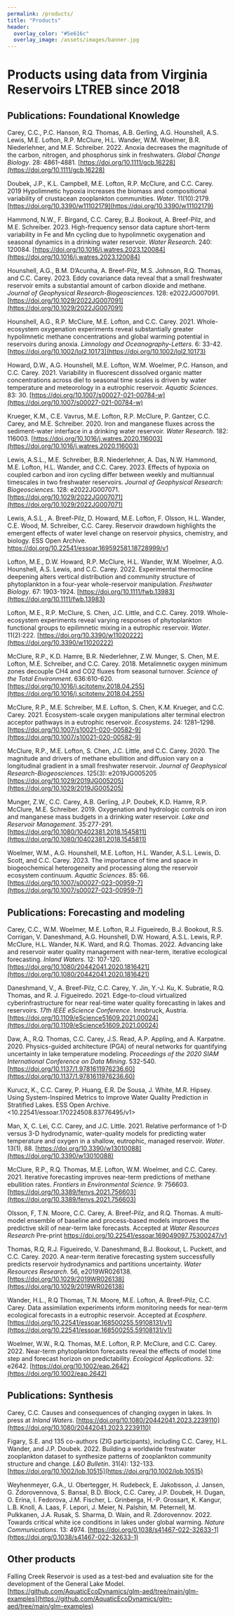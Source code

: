```yaml
---
permalink: /products/
title: "Products"
header:
  overlay_color: "#5e616c"
  overlay_image: /assets/images/banner.jpg
---
```

# Products using data from Virginia Reservoirs LTREB since 2018

## Publications: Foundational Knowledge

Carey, C.C., P.C. Hanson, R.Q. Thomas, A.B. Gerling, A.G. Hounshell, A.S. Lewis, M.E. Lofton, R.P. McClure, H.L. Wander, W.M. Woelmer, B.R. Niederlehner, and M.E. Schreiber. 2022. Anoxia decreases the magnitude of the carbon, nitrogen, and phosphorus sink in freshwaters. *Global Change Biology*. 28: 4861-4881. [https://doi.org/10.1111/gcb.16228](https://doi.org/10.1111/gcb.16228)

Doubek, J.P., K.L. Campbell, M.E. Lofton, R.P. McClure, and C.C. Carey. 2019 Hypolimnetic hypoxia increases the biomass and compositional variability of crustacean zooplankton communities. *Water*. 11(10):2179. [https://doi.org/10.3390/w11102179](https://doi.org/10.3390/w11102179)

Hammond, N.W., F. Birgand, C.C. Carey, B.J. Bookout, A. Breef-Pilz, and M.E. Schreiber. 2023. High-frequency sensor data capture short-term variability in Fe and Mn cycling due to hypolimnetic oxygenation and seasonal dynamics in a drinking water reservoir. *Water Research*. 240: 120084. [https://doi.org/10.1016/j.watres.2023.120084](https://doi.org/10.1016/j.watres.2023.120084)

Hounshell, A.G., B.M. D’Acunha, A. Breef-Pilz, M.S. Johnson, R.Q. Thomas, and C.C. Carey. 2023. Eddy covariance data reveal that a small freshwater reservoir emits a substantial amount of carbon dioxide and methane. *Journal of Geophysical Research-Biogeosciences*. 128: e2022JG007091. [https://doi.org/10.1029/2022JG007091](https://doi.org/10.1029/2022JG007091)

Hounshell, A.G., R.P. McClure, M.E. Lofton, and C.C. Carey. 2021. Whole-ecosystem oxygenation experiments reveal substantially greater hypolimnetic methane concentrations and global warming potential in reservoirs during anoxia. *Limnology and Oceanography-Letters*. 6: 33-42. [https://doi.org/10.1002/lol2.10173](https://doi.org/10.1002/lol2.10173)

Howard, D.W., A.G. Hounshell, M.E. Lofton, W.M. Woelmer, P.C. Hanson, and C.C. Carey. 2021. Variability in fluorescent dissolved organic matter concentrations across diel to seasonal time scales is driven by water temperature and meteorology in a eutrophic reservoir. *Aquatic Sciences*. 83: 30. [https://doi.org/10.1007/s00027-021-00784-w](https://doi.org/10.1007/s00027-021-00784-w)

Krueger, K.M., C.E. Vavrus, M.E. Lofton, R.P. McClure, P. Gantzer, C.C. Carey, and M.E. Schreiber. 2020. Iron and manganese fluxes across the sediment-water interface in a drinking water reservoir. *Water Research*. 182: 116003. [https://doi.org/10.1016/j.watres.2020.116003](https://doi.org/10.1016/j.watres.2020.116003) 

Lewis, A.S.L., M.E. Schreiber, B.R. Niederlehner, A. Das, N.W. Hammond, M.E. Lofton, H.L. Wander, and C.C. Carey. 2023. Effects of hypoxia on coupled carbon and iron cycling differ between weekly and multiannual timescales in two freshwater reservoirs. *Journal of Geophysical Research: Biogeosciences*. 128: e2022JG007071. [https://doi.org/10.1029/2022JG007071](https://doi.org/10.1029/2022JG007071) 

Lewis, A.S.L , A. Breef-Pilz, D. Howard, M.E. Lofton, F. Olsson, H.L. Wander, C.E. Wood, M. Schreiber, C.C. Carey. Reservoir drawdown highlights the emergent effects of water level change on reservoir physics, chemistry, and biology. ESS Open Archive. <https://doi.org/10.22541/essoar.169592581.18728999/v1>

Lofton, M.E., D.W. Howard, R.P. McClure, H.L. Wander, W.M. Woelmer, A.G. Hounshell, A.S. Lewis, and C.C. Carey. 2022. Experimental thermocline deepening alters vertical distribution and community structure of phytoplankton in a four-year whole-reservoir manipulation. *Freshwater Biology*. 67: 1903-1924. [https://doi.org/10.1111/fwb.13983](https://doi.org/10.1111/fwb.13983) 

Lofton, M.E., R.P. McClure, S. Chen, J.C. Little, and C.C. Carey. 2019. Whole-ecosystem experiments reveal varying responses of phytoplankton functional groups to epilimnetic mixing in a eutrophic reservoir. *Water*. 11(2):222. [https://doi.org/10.3390/w11020222](https://doi.org/10.3390/w11020222)

McClure, R.P., K.D. Hamre, B.R. Niederlehner, Z.W. Munger, S. Chen, M.E. Lofton, M.E. Schreiber, and C.C. Carey. 2018. Metalimnetic oxygen minimum zones decouple CH4 and CO2 fluxes from seasonal turnover. *Science of the Total Environment*. 636:610-620. [https://doi.org/10.1016/j.scitotenv.2018.04.255](https://doi.org/10.1016/j.scitotenv.2018.04.255)

McClure, R.P., M.E. Schreiber, M.E. Lofton, S. Chen, K.M. Krueger, and C.C. Carey. 2021. Ecosystem-scale oxygen manipulations alter terminal electron acceptor pathways in a eutrophic reservoir. *Ecosystems*. 24: 1281–1298. [https://doi.org/10.1007/s10021-020-00582-9](https://doi.org/10.1007/s10021-020-00582-9)

McClure, R.P., M.E. Lofton, S. Chen, J.C. Little, and C.C. Carey. 2020. The magnitude and drivers of methane ebullition and diffusion vary on a longitudinal gradient in a small freshwater reservoir. *Journal of Geophysical Research-Biogeosciences*. 125(3): e2019JG005205 [https://doi.org/10.1029/2019JG005205](https://doi.org/10.1029/2019JG005205)

Munger, Z.W., C.C. Carey, A.B. Gerling, J.P. Doubek, K.D. Hamre, R.P. McClure, M.E. Schreiber. 2019. Oxygenation and hydrologic controls on iron and manganese mass budgets in a drinking water reservoir. *Lake and Reservoir Management*. 35:277-291. [https://doi.org/10.1080/10402381.2018.1545811](https://doi.org/10.1080/10402381.2018.1545811)

Woelmer, W.M., A.G. Hounshell, M.E. Lofton, H.L. Wander, A.S.L. Lewis, D. Scott, and C.C. Carey. 2023. The importance of time and space in biogeochemical heterogeneity and processing along the reservoir ecosystem continuum. *Aquatic Sciences*. 85: 66. [https://doi.org/10.1007/s00027-023-00959-7](https://doi.org/10.1007/s00027-023-00959-7)

## Publications: Forecasting and modeling

Carey, C.C., W.M. Woelmer, M.E. Lofton, R.J. Figueiredo, B.J. Bookout, R.S. Corrigan, V. Daneshmand, A.G. Hounshell, D.W. Howard, A.S.L. Lewis, R.P. McClure, H.L. Wander, N.K. Ward, and R.Q. Thomas. 2022. Advancing lake and reservoir water quality management with near-term, iterative ecological forecasting. *Inland Waters*. 12: 107-120. [https://doi.org/10.1080/20442041.2020.1816421](https://doi.org/10.1080/20442041.2020.1816421)

Daneshmand, V., A. Breef-Pilz, C.C. Carey, Y. Jin, Y.-J. Ku, K. Subratie, R.Q. Thomas, and R. J. Figueiredo. 2021. Edge-to-cloud virtualized cyberinfrastructure for near real-time water quality forecasting in lakes and reservoirs. *17th IEEE eScience Conference*. Innsbruck, Austria. [https://doi.org/10.1109/eScience51609.2021.00024](https://doi.org/10.1109/eScience51609.2021.00024)

Daw, A., R.Q. Thomas, C.C. Carey, J.S. Read, A.P. Appling, and A. Karpatne. 2020. Physics-guided architecture (PGA) of neural networks for quantifying uncertainty in lake temperature modeling. *Proceedings of the 2020 SIAM International Conference on Data Mining*. 532-540. [https://doi.org/10.1137/1.9781611976236.60](https://doi.org/10.1137/1.9781611976236.60)

Kurucz, K., C.C. Carey, P. Huang, E.R. De Sousa, J. White, M.R. Hipsey. Using System-Inspired Metrics to Improve Water Quality Prediction in Stratified Lakes. ESS Open Archive. <10.22541/essoar.170224508.83776495/v1>

Man, X, C. Lei, C.C. Carey, and J.C. Little. 2021. Relative performance of 1-D versus 3-D hydrodynamic, water-quality models for predicting water temperature and oxygen in a shallow, eutrophic, managed reservoir. *Water*. 13(1), 88. [https://doi.org/10.3390/w13010088](https://doi.org/10.3390/w13010088) 

McClure, R.P., R.Q. Thomas, M.E. Lofton, W.M. Woelmer, and C.C. Carey. 2021. Iterative forecasting improves near-term predictions of methane ebullition rates. *Frontiers in Environmental Science*. 9: 756603. [https://doi.org/10.3389/fenvs.2021.756603](https://doi.org/10.3389/fenvs.2021.756603) 

Olsson, F, T.N. Moore, C.C. Carey, A. Breef-Pilz, and R.Q. Thomas. A multi-model ensemble of baseline and process-based models improves the predictive skill of near-term lake forecasts. Accepted at *Water Resources Research* Pre-print <https://doi.org/10.22541/essoar.169049097.75300247/v1>

Thomas, R.Q, R.J. Figueiredo, V. Daneshmand, B.J. Bookout, L. Puckett, and C.C. Carey. 2020. A near-term iterative forecasting system successfully predicts reservoir hydrodynamics and partitions uncertainty. *Water Resources Research*. 56, e2019WR026138. [https://doi.org/10.1029/2019WR026138](https://doi.org/10.1029/2019WR026138)

Wander, H.L., R.Q Thomas, T.N. Moore, M.E. Lofton, A. Breef-Pilz, C.C. Carey. Data assimilation experiments inform monitoring needs for near-term ecological forecasts in a eutrophic reservoir. Accepted at *Ecosphere.* [https://doi.org/10.22541/essoar.168500255.59108131/v1](https://doi.org/10.22541/essoar.168500255.59108131/v1)

Woelmer, W.W., R.Q. Thomas, M.E. Lofton, R.P. McClure, and C.C. Carey. 2022. Near-term phytoplankton forecasts reveal the effects of model time step and forecast horizon on predictability. *Ecological Applications*. 32: e2642. [https://doi.org/10.1002/eap.2642](https://doi.org/10.1002/eap.2642) 

## Publications: Synthesis

Carey, C.C. Causes and consequences of changing oxygen in lakes. In press at *Inland Waters*. [https://doi.org/10.1080/20442041.2023.2239110](https://doi.org/10.1080/20442041.2023.2239110)

Figary, S.E. and 135 co-authors (ZIG participants), including C.C. Carey, H.L. Wander, and J.P. Doubek. 2022. Building a worldwide freshwater zooplankton dataset to synthesize patterns of zooplankton community structure and change. *L&O Bulletin*. 31(4): 132-133. [https://doi.org/10.1002/lob.10515](https://doi.org/10.1002/lob.10515) 

Weyhenmeyer, G.A., U. Obertegger, H. Rudebeck, E. Jakobsson, J. Jansen, G. Zdorovennova, S. Bansal, B.D. Block, C.C. Carey, J.P. Doubek, H. Dugan, O. Erina, I. Fedorova, J.M. Fischer, L. Grinberga, H.-P. Grossart, K. Kangur, L.B. Knoll, A. Laas, F. Lepori, J. Meier, N. Palshin, M. Peternell, M. Pulkkanen, J.A. Rusak, S. Sharma, D. Wain, and R. Zdorovennov. 2022. Towards critical white ice conditions in lakes under global warming. *Nature Communications*. 13: 4974. [https://doi.org/0.1038/s41467-022-32633-1](https://doi.org/0.1038/s41467-022-32633-1)

## Other products

Falling Creek Reservoir is used as a test-bed and evaluation site for the development of the General Lake Model. [https://github.com/AquaticEcoDynamics/glm-aed/tree/main/glm-examples](https://github.com/AquaticEcoDynamics/glm-aed/tree/main/glm-examples)
